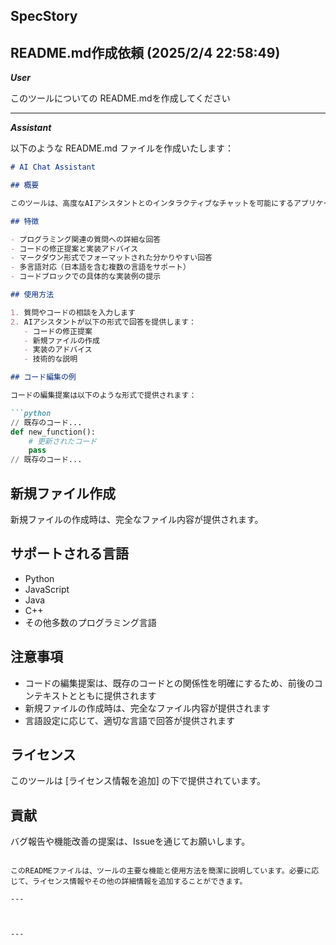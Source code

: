 ## SpecStory

## README.md作成依頼 (2025/2/4 22:58:49)

_**User**_

このツールについての
README.mdを作成してください

---

_**Assistant**_

以下のような README.md ファイルを作成いたします：

```markdown:README.md
# AI Chat Assistant

## 概要

このツールは、高度なAIアシスタントとのインタラクティブなチャットを可能にするアプリケーションです。プログラミングに関する質問や技術的な相談に特化しており、効率的なコーディングのサポートを提供します。

## 特徴

- プログラミング関連の質問への詳細な回答
- コードの修正提案と実装アドバイス
- マークダウン形式でフォーマットされた分かりやすい回答
- 多言語対応（日本語を含む複数の言語をサポート）
- コードブロックでの具体的な実装例の提示

## 使用方法

1. 質問やコードの相談を入力します
2. AIアシスタントが以下の形式で回答を提供します：
   - コードの修正提案
   - 新規ファイルの作成
   - 実装のアドバイス
   - 技術的な説明

## コード編集の例

コードの編集提案は以下のような形式で提供されます：

```python
// 既存のコード...
def new_function():
    # 更新されたコード
    pass
// 既存のコード...
```

## 新規ファイル作成

新規ファイルの作成時は、完全なファイル内容が提供されます。

## サポートされる言語

- Python
- JavaScript
- Java
- C++
- その他多数のプログラミング言語

## 注意事項

- コードの編集提案は、既存のコードとの関係性を明確にするため、前後のコンテキストとともに提供されます
- 新規ファイルの作成時は、完全なファイル内容が提供されます
- 言語設定に応じて、適切な言語で回答が提供されます

## ライセンス

このツールは [ライセンス情報を追加] の下で提供されています。

## 貢献

バグ報告や機能改善の提案は、Issueを通じてお願いします。
```

このREADMEファイルは、ツールの主要な機能と使用方法を簡潔に説明しています。必要に応じて、ライセンス情報やその他の詳細情報を追加することができます。

---



---

